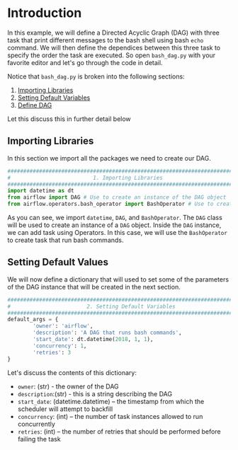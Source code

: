 # Introduction

In this example, we will define a Directed Acyclic Graph (DAG) with three task that
print different messages to the bash shell using bash `echo` command. We will then define the
dependices between this three task to specify the order the task are executed. 
So open `bash_dag.py` with your favorite editor and let's go through the code
in detail.

Notice that `bash_dag.py` is broken into the following sections:

1. [Importing Libraries]()
2. [Setting Default Variables]()
3. [Define DAG]()

Let this discuss this in further detail below

## Importing Libraries

In this section we import all the packages we need to create our DAG.

```python
###############################################################################
#                          1. Importing Libraries                             #
###############################################################################
import datetime as dt 
from airflow import DAG # Use to create an instance of the DAG object
from airflow.operators.bash_operator import BashOperator # Use to create task that run bash commands
```

As you can see, we import `datetime`, `DAG`, and `BashOperator`.
The `DAG` class will be used to create an instance of a `DAG` object. Inside the `DAG` instance,
we can add task using Operators. In this case, we will use the `BashOperator` to 
create task that run bash commands. 


## Setting Default Values
We will now define a dictionary that will used to set some of the parameters
of the DAG instance that will be created in the next section.

```python
###############################################################################
#                        2. Setting Default Variables                         #
###############################################################################
default_args = {
        'owner': 'airflow',
        'description': 'A DAG that runs bash commands',
        'start_date': dt.datetime(2018, 1, 1),
        'concurrency': 1,
        'retries': 3
}
```

Let's discuss the contents of this dictionary:

* `owner`: (str) - the owner of the DAG
* `description`:(str) - this is a string describing the DAG
* `start_date`: (datetime.datetime) – the timestamp from which the scheduler will attempt to backfill
* `concurrency`: (int) – the number of task instances allowed to run concurrently
* `retries`: (int) – the number of retries that should be performed before failing the task